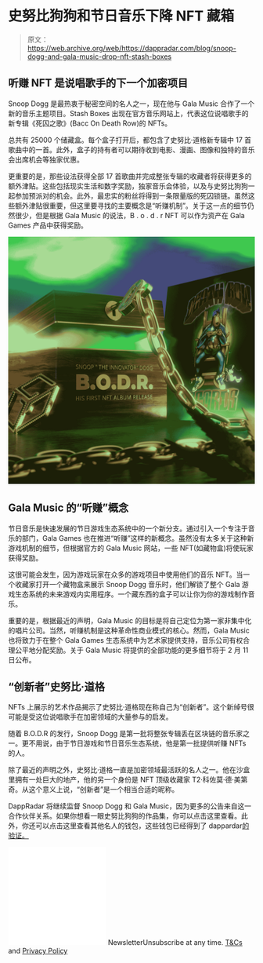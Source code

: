 # 史努比狗狗和节日音乐下降 NFT 藏箱

> 原文：<https://web.archive.org/web/https://dappradar.com/blog/snoop-dogg-and-gala-music-drop-nft-stash-boxes>

## 听赚 NFT 是说唱歌手的下一个加密项目

Snoop Dogg 是最热衷于秘密空间的名人之一，现在他与 Gala Music 合作了一个新的音乐主题项目。Stash Boxes 出现在官方音乐网站上，代表这位说唱歌手的新专辑《死囚之歌》(Bacc On Death Row)的 NFTs。

总共有 25000 个储藏盒。每个盒子打开后，都包含了史努比·道格新专辑中 17 首歌曲中的一首。此外，盒子的持有者可以期待收到电影、漫画、图像和独特的音乐会出席机会等独家优惠。

更重要的是，那些设法获得全部 17 首歌曲并完成整张专辑的收藏者将获得更多的额外津贴。这些包括现实生活和数字奖励，独家音乐会体验，以及与史努比狗狗一起参加预派对的机会。此外，最忠实的粉丝将得到一条限量版的死囚锁链。虽然这些额外津贴很重要，但这里要寻找的主要概念是“听赚机制”。关于这一点的细节仍然很少，但是根据 Gala Music 的说法，B . o . d . r NFT 可以作为资产在 Gala Games 产品中获得奖励。

![](img/e73945842dda11ea8c31031cd869c594.png)

## Gala Music 的“听赚”概念

节日音乐是快速发展的节日游戏生态系统中的一个新分支。通过引入一个专注于音乐的部门，Gala Games 也在推进“听赚”这样的新概念。虽然没有太多关于这种新游戏机制的细节，但根据官方的 Gala Music 网站，一些 NFT(如藏物盒)将使玩家获得奖励。

这很可能会发生，因为游戏玩家在众多的游戏项目中使用他们的音乐 NFT。当一个收藏家打开一个藏物盒来展示 Snoop Dogg 音乐时，他们解锁了整个 Gala 游戏生态系统的未来游戏内实用程序。一个藏东西的盒子可以让你为你的游戏制作音乐。

重要的是，根据最近的声明，Gala Music 的目标是将自己定位为第一家非集中化的唱片公司。当然，听赚机制是这种革命性商业模式的核心。然而，Gala Music 也将致力于在整个 Gala Games 生态系统中为艺术家提供支持，音乐公司有权合理公平地分配奖励。关于 Gala Music 将提供的全部功能的更多细节将于 2 月 11 日公布。

## “创新者”史努比·道格

NFTs 上展示的艺术作品揭示了史努比·道格现在称自己为“创新者”。这个新绰号很可能是受这位说唱歌手在加密领域的大量参与的启发。

随着 B.O.D.R 的发行，Snoop Dogg 是第一批将整张专辑丢在区块链的音乐家之一。更不用说，由于节日游戏和节日音乐生态系统，他是第一批提供听赚 NFTs 的人。

除了最近的声明之外，史努比·道格一直是加密领域最活跃的名人之一。他在沙盒里拥有一处巨大的地产，他的另一个身份是 NFT 顶级收藏家 T2·科佐莫·德·美第奇。从这个意义上说，“创新者”是一个相当合适的昵称。

DappRadar 将继续监督 Snoop Dogg 和 Gala Music，因为更多的公告来自这一合作伙伴关系。如果你想看一眼史努比狗狗的作品集，你可以点击这里查看。此外，你还可以点击这里查看其他名人的钱包，这些钱包已经得到了 dappardar[的验证。](https://web.archive.org/web/20221201203327/https://dappradar.com/blog/celebrity-wallets-a-dive-into-crypto-hollywood)

![](img/6d5a4a2d609c56e1a5771717e54ba759.png) NewsletterUnsubscribe at any time. [T&Cs](https://web.archive.org/web/20221201203327/https://dappradar.com/terms) and [Privacy Policy](https://web.archive.org/web/20221201203327/https://dappradar.com/privacy-policy)